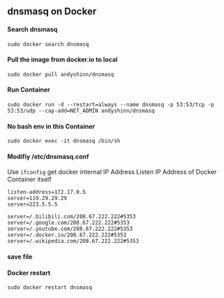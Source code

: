 ## dnsmasq on Docker

#### Search dnsmasq
`sudo docker search dnsmasq`

#### Pull the image from docker.io to local
`sudo docker pull andyshinn/dnsmasq`

#### Run Container
`sudo docker run -d --restart=always --name dnsmasq -p 53:53/tcp -p 53:53/udp --cap-add=NET_ADMIN andyshinn/dnsmasq`

#### No bash env in this Container
`sudo docker exec -it dnsmasq /bin/sh`

#### Modifiy /etc/dnsmasq.conf
Use `ifconfig` get docker internal IP Address
Listen IP Address of Docker Container itself
```
listen-address=172.17.0.5
server=119.29.29.29
server=223.5.5.5

server=/.bilibili.com/208.67.222.222#5353
server=/.google.com/208.67.222.222#5353
server=/.youtube.com/208.67.222.222#5353
server=/.docker.io/208.67.222.222#5353
server=/.wikipedia.com/208.67.222.222#5353
```
#### save file

#### Docker restart
`sudo docker restart dnsmasq`